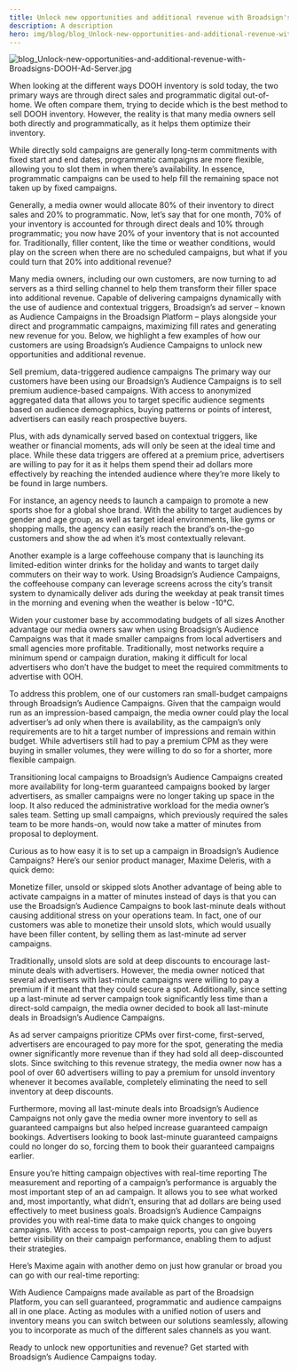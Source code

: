 ```yaml
---
title: Unlock new opportunities and additional revenue with Broadsign's Audience Campaigns
description: A description
hero: img/blog/blog_Unlock-new-opportunities-and-additional-revenue-with-Broadsigns-DOOH-Ad-Server.jpg
---
```


![blog\_Unlock-new-opportunities-and-additional-revenue-with-Broadsigns-DOOH-Ad-Server.jpg](/img/blog/blog_Unlock-new-opportunities-and-additional-revenue-with-Broadsigns-DOOH-Ad-Server.jpg)

When looking at the different ways DOOH inventory is sold today, the two primary ways are through direct sales and programmatic digital out-of-home. We often compare them, trying to decide which is the best method to sell DOOH inventory. However, the reality is that many media owners sell both directly and programmatically, as it helps them optimize their inventory.

While directly sold campaigns are generally long-term commitments with fixed start and end dates, programmatic campaigns are more flexible, allowing you to slot them in when there’s availability. In essence, programmatic campaigns can be used to help fill the remaining space not taken up by fixed campaigns.

Generally, a media owner would allocate 80% of their inventory to direct sales and 20% to programmatic. Now, let’s say that for one month, 70% of your inventory is accounted for through direct deals and 10% through programmatic; you now have 20% of your inventory that is not accounted for. Traditionally, filler content, like the time or weather conditions, would play on the screen when there are no scheduled campaigns, but what if you could turn that 20% into additional revenue?

Many media owners, including our own customers, are now turning to ad servers as a third selling channel to help them transform their filler space into additional revenue. Capable of delivering campaigns dynamically with the use of audience and contextual triggers, Broadsign’s ad server – known as Audience Campaigns in the Broadsign Platform –  plays alongside your direct and programmatic campaigns, maximizing fill rates and generating new revenue for you. Below, we highlight a few examples of how our customers are using Broadsign’s Audience Campaigns to unlock new opportunities and additional revenue.

Sell premium, data-triggered audience campaigns
The primary way our customers have been using our Broadsign’s Audience Campaigns is to sell premium audience-based campaigns. With access to anonymized aggregated data that allows you to target specific audience segments based on audience demographics, buying patterns or points of interest, advertisers can easily reach prospective buyers.

Plus, with ads dynamically served based on contextual triggers, like weather or financial moments, ads will only be seen at the ideal time and place. While these data triggers are offered at a premium price, advertisers are willing to pay for it as it helps them spend their ad dollars more effectively by reaching the intended audience where they’re more likely to be found in large numbers.

For instance, an agency needs to launch a campaign to promote a new sports shoe for a global shoe brand. With the ability to target audiences by gender and age group, as well as target ideal environments, like gyms or shopping malls, the agency can easily reach the brand’s on-the-go customers and show the ad when it’s most contextually relevant.

Another example is a large coffeehouse company that is launching its limited-edition winter drinks for the holiday and wants to target daily commuters on their way to work. Using Broadsign’s Audience Campaigns, the coffeehouse company can leverage screens across the city’s transit system to dynamically deliver ads during the weekday at peak transit times in the morning and evening when the weather is below -10°C.

Widen your customer base by accommodating budgets of all sizes
Another advantage our media owners saw when using Broadsign’s Audience Campaigns was that it made smaller campaigns from local advertisers and small agencies more profitable. Traditionally, most networks require a minimum spend or campaign duration, making it difficult for local advertisers who don’t have the budget to meet the required commitments to advertise with OOH.

To address this problem, one of our customers ran small-budget campaigns through Broadsign’s Audience Campaigns. Given that the campaign would run as an impression-based campaign, the media owner could play the local advertiser’s ad only when there is availability, as the campaign’s only requirements are to hit a target number of impressions and remain within budget. While advertisers still had to pay a premium CPM as they were buying in smaller volumes, they were willing to do so for a shorter, more flexible campaign.

Transitioning local campaigns to Broadsign’s Audience Campaigns created more availability for long-term guaranteed campaigns booked by larger advertisers, as smaller campaigns were no longer taking up space in the loop. It also reduced the administrative workload for the media owner’s sales team. Setting up small campaigns, which previously required the sales team to be more hands-on, would now take a matter of minutes from proposal to deployment.

Curious as to how easy it is to set up a campaign in Broadsign’s Audience Campaigns? Here’s our senior product manager, Maxime Deleris, with a quick demo:

Monetize filler, unsold or skipped slots
Another advantage of being able to activate campaigns in a matter of minutes instead of days is that you can use the Broadsign’s Audience Campaigns to book last-minute deals without causing additional stress on your operations team. In fact, one of our customers was able to monetize their unsold slots, which would usually have been filler content, by selling them as last-minute ad server campaigns.

Traditionally, unsold slots are sold at deep discounts to encourage last-minute deals with advertisers. However, the media owner noticed that several advertisers with last-minute campaigns were willing to pay a premium if it meant that they could secure a spot. Additionally, since setting up a last-minute ad server campaign took significantly less time than a direct-sold campaign, the media owner decided to book all last-minute deals in Broadsign’s Audience Campaigns.

As ad server campaigns prioritize CPMs over first-come, first-served, advertisers are encouraged to pay more for the spot, generating the media owner significantly more revenue than if they had sold all deep-discounted slots. Since switching to this revenue strategy, the media owner now has a pool of over 60 advertisers willing to pay a premium for unsold inventory whenever it becomes available, completely eliminating the need to sell inventory at deep discounts.

Furthermore, moving all last-minute deals into Broadsign’s Audience Campaigns not only gave the media owner more inventory to sell as guaranteed campaigns but also helped increase guaranteed campaign bookings. Advertisers looking to book last-minute guaranteed campaigns could no longer do so, forcing them to book their guaranteed campaigns earlier.

Ensure you’re hitting campaign objectives with real-time reporting
The measurement and reporting of a campaign’s performance is arguably the most important step of an ad campaign. It allows you to see what worked and, most importantly, what didn’t, ensuring that ad dollars are being used effectively to meet business goals. Broadsign’s Audience Campaigns provides you with real-time data to make quick changes to ongoing campaigns. With access to post-campaign reports, you can give buyers better visibility on their campaign performance, enabling them to adjust their strategies.

Here’s Maxime again with another demo on just how granular or broad you can go with our real-time reporting:

With Audience Campaigns made available as part of the Broadsign Platform, you can sell guaranteed, programmatic and audience campaigns all in one place. Acting as modules with a unified notion of users and inventory means you can switch between our solutions seamlessly, allowing you to incorporate as much of the different sales channels as you want.

Ready to unlock new opportunities and revenue? Get started with Broadsign’s Audience Campaigns today.
